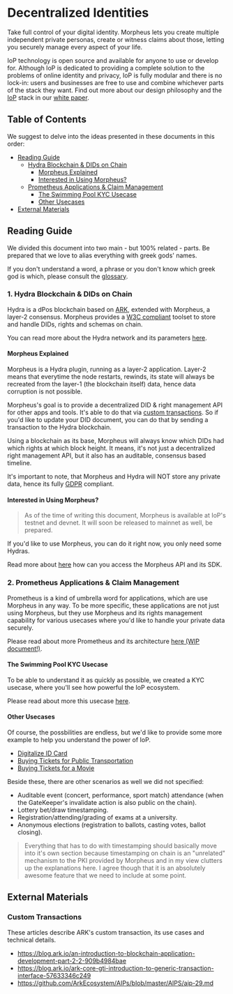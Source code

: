 # Decentralized Identities

Take full control of your digital identity. Morpheus lets you create multiple independent private personas, create or witness claims about those, letting you securely manage every aspect of your life.

IoP technology is open source and available for anyone to use or develop for. Although IoP is dedicated to providing a complete solution to the problems of online identity and privacy, IoP is fully modular and there is no lock-in: users and businesses are free to use and combine whichever parts of the stack they want.
Find out more about our design philosophy and the [IoP](https://iop.global/) stack in our [white paper](https://iop.global/whitepaper/).

## Table of Contents

We suggest to delve into the ideas presented in these documents in this order:

- [Reading Guide](#Reading-Guide)
  - [Hydra Blockchain & DIDs on Chain](#1.-Hydra-Blockchain-&-DIDs-on-Chain)
      - [Morpheus Explained](#Morpheus-Explained)
      - [Interested in Using Morpheus?](#Interested-in-Using-Morpheus?)
  - [Prometheus Applications & Claim Management](#2.-Prometheus-Applications-&-Claim-Management)
      - [The Swimming Pool KYC Usecase](#The-Swimming-Pool-KYC-Usecase)
      - [Other Usecases](#Other-Usecases)
- [External Materials](#External-Materials)

## Reading Guide

We divided this document into two main - but 100% related - parts. Be prepared that we love to alias everything with greek gods' names.

If you don't understand a word, a phrase or you don't know which greek god is which, please consult the [glossary](glossary.md).

### 1. Hydra Blockchain & DIDs on Chain

Hydra is a dPos blockchain based on [ARK](https://github.com/ArkEcosystem/core), extended with Morpheus, a layer-2 consensus.
Morpheus provides a [W3C compliant](https://w3c.github.io/did-core/) toolset to store and handle DIDs, rights and schemas on chain.

You can read more about the Hydra network and its parameters [here](hydra_network.md).

#### Morpheus Explained

Morpheus is a Hydra plugin, running as a layer-2 application. Layer-2 means that everytime the node restarts, rewinds, its state will always be recreated from the layer-1 (the blockchain itself) data, hence data corruption is not possible.

Morpheus's goal is to provide a decentralized DID & right management API for other apps and tools. It's able to do that via [custom transactions](https://blog.ark.io/an-introduction-to-blockchain-application-development-part-2-2-909b4984bae). So if you'd like to update your DID document, you can do that by sending a transaction to the Hydra blockchain.

Using a blockchain as its base, Morpheus will always know which DIDs had which rights at which block height. It means, it's not just a decentralized right management API, but it also has an auditable, consensus based timeline.

It's important to note, that Morpheus and Hydra will NOT store any private data, hence its fully [GDPR](https://en.wikipedia.org/wiki/General_Data_Protection_Regulation) compliant.

#### Interested in Using Morpheus?

> As of the time of writing this document, Morpheus is available at IoP's testnet and devnet. It will soon be released to mainnet as well, be prepared.

If you'd like to use Morpheus, you can do it right now, you only need some Hydras. 

Read more about [here](morpheus.md) how can you access the Morpheus API and its SDK.

### 2. Prometheus Applications & Claim Management

Prometheus is a kind of umbrella word for applications, which are use Morpheus in any way. To be more specific, these applications are not just using Morpheus, but they use Morpheus and its rights management capability for various usecases where you'd like to handle your private data securely.

Please read about more Prometheus and its architecture [here (WIP document!)](prometheus.md).

#### The Swimming Pool KYC Usecase

To be able to understand it as quickly as possible, we created a KYC usecase, where you'll see how powerful the IoP ecosystem.

Please read about more this usecase [here](usecases/swimming_pool.md).

#### Other Usecases

Of course, the possbilities are endless, but we'd like to provide some more example to help you understand the power of IoP.

- [Digitalize ID Card](usecases/id_card.md)
- [Buying Tickets for Public Transportation](usecases/public_transportation.md)
- [Buying Tickets for a Movie](usecases/movie_theater.md)

Beside these, there are other scenarios as well we did not specified:
- Auditable event (concert, performance, sport match) attendance (when the GateKeeper's invalidate action is also public on the chain).
- Lottery bet/draw timestamping.
- Registration/attending/grading of exams at a university.
- Anonymous elections (registration to ballots, casting votes, ballot closing).

> Everything that has to do with timestamping should basically move into it's own section because timestamping on chain is an "unrelated" mechanism to the PKI provided by Morpheus and in my view clutters up the explanations here. I agree though that it is an absolutely awesome feature that we need to include at some point.

## External Materials

### Custom Transactions

These articles describe ARK's custom transaction, its use cases and technical details.

- https://blog.ark.io/an-introduction-to-blockchain-application-development-part-2-2-909b4984bae
- https://blog.ark.io/ark-core-gti-introduction-to-generic-transaction-interface-57633346c249
- https://github.com/ArkEcosystem/AIPs/blob/master/AIPS/aip-29.md
